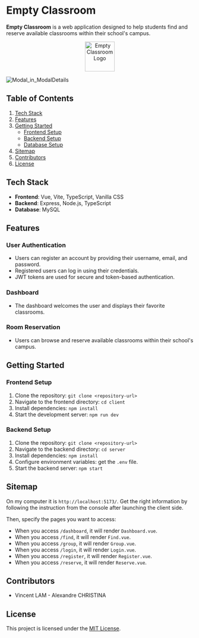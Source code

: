 # Empty Classroom

**Empty Classroom** is a web application designed to help students find and reserve available classrooms within their school's campus.

<div align="center">
  <img src="logo-rounded.png" alt="Empty Classroom Logo" width="80" height="80">
</div>

![Modal_in_ModalDetails](https://github.com/lam-vincent/Empty-Classroom/assets/62343240/6708b344-06d1-4ac4-9fd0-e08cfdb2a326)

## Table of Contents

1. [Tech Stack](#tech-stack)
2. [Features](#features)
3. [Getting Started](#getting-started)
   - [Frontend Setup](#frontend-setup)
   - [Backend Setup](#backend-setup)
   - [Database Setup](#database-setup)
4. [Sitemap](#sitemap)
5. [Contributors](#contributors)
6. [License](#license)

## Tech Stack

- **Frontend**: Vue, Vite, TypeScript, Vanilla CSS
- **Backend**: Express, Node.js, TypeScript
- **Database**: MySQL

## Features

### User Authentication

- Users can register an account by providing their username, email, and password.
- Registered users can log in using their credentials.
- JWT tokens are used for secure and token-based authentication.

### Dashboard

- The dashboard welcomes the user and displays their favorite classrooms.

### Room Reservation

- Users can browse and reserve available classrooms within their school's campus.

## Getting Started

### Frontend Setup

1. Clone the repository: `git clone <repository-url>`
2. Navigate to the frontend directory: `cd client`
3. Install dependencies: `npm install`
4. Start the development server: `npm run dev`

### Backend Setup

1. Clone the repository: `git clone <repository-url>`
2. Navigate to the backend directory: `cd server`
3. Install dependencies: `npm install`
4. Configure environment variables: get the `.env` file.
5. Start the backend server: `npm start`

## Sitemap

On my computer it is `http://localhost:5173/`. Get the right information by following the instruction from the console after launching the client side.

Then, specify the pages you want to access:

- When you access `/dashboard`, it will render `Dashboard.vue`.
- When you access `/find`, it will render `Find.vue`.
- When you access `/group`, it will render `Group.vue`.
- When you access `/login`, it will render `Login.vue`.
- When you access `/register`, it will render `Register.vue`.
- When you access `/reserve`, it will render `Reserve.vue`.

## Contributors

- Vincent LAM - Alexandre CHRISTINA

## License

This project is licensed under the [MIT License](LICENSE).
